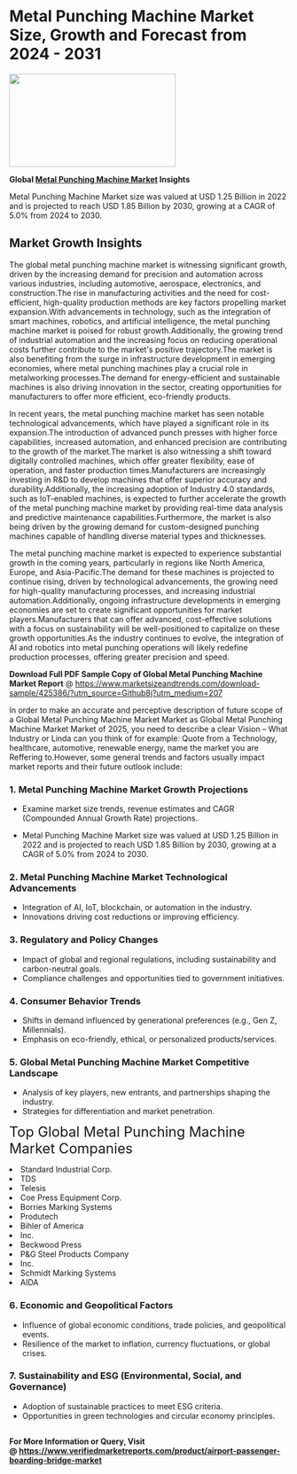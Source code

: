 <H1>Metal Punching Machine Market Size, Growth and Forecast from 2024 - 2031</H1><img class="aligncenter size-medium wp-image-584254" src="https://thirdeyenews.in/wp-content/uploads/2024/09/Global-Market-Research-300x168.jpeg" alt="" width="300" height="168" /><p><strong>Global&nbsp;<a href="https://www.marketsizeandtrends.com/download-sample/425386/?utm_source=Github8j?utm_medium=207">Metal Punching Machine Market</a> Insights</strong></p><p>Metal Punching Machine Market size was valued at USD 1.25 Billion in 2022 and is projected to reach USD 1.85 Billion by 2030, growing at a CAGR of 5.0% from 2024 to 2030.</p><p><h2>Market Growth Insights</h2> <p>The global metal punching machine market is witnessing significant growth, driven by the increasing demand for precision and automation across various industries, including automotive, aerospace, electronics, and construction.The rise in manufacturing activities and the need for cost-efficient, high-quality production methods are key factors propelling market expansion.With advancements in technology, such as the integration of smart machines, robotics, and artificial intelligence, the metal punching machine market is poised for robust growth.Additionally, the growing trend of industrial automation and the increasing focus on reducing operational costs further contribute to the market's positive trajectory.The market is also benefiting from the surge in infrastructure development in emerging economies, where metal punching machines play a crucial role in metalworking processes.The demand for energy-efficient and sustainable machines is also driving innovation in the sector, creating opportunities for manufacturers to offer more efficient, eco-friendly products.</p> <p>In recent years, the metal punching machine market has seen notable technological advancements, which have played a significant role in its expansion.The introduction of advanced punch presses with higher force capabilities, increased automation, and enhanced precision are contributing to the growth of the market.The market is also witnessing a shift toward digitally controlled machines, which offer greater flexibility, ease of operation, and faster production times.Manufacturers are increasingly investing in R&D to develop machines that offer superior accuracy and durability.Additionally, the increasing adoption of Industry 4.0 standards, such as IoT-enabled machines, is expected to further accelerate the growth of the metal punching machine market by providing real-time data analysis and predictive maintenance capabilities.Furthermore, the market is also being driven by the growing demand for custom-designed punching machines capable of handling diverse material types and thicknesses.</p> <p>The metal punching machine market is expected to experience substantial growth in the coming years, particularly in regions like North America, Europe, and Asia-Pacific.The demand for these machines is projected to continue rising, driven by technological advancements, the growing need for high-quality manufacturing processes, and increasing industrial automation.Additionally, ongoing infrastructure developments in emerging economies are set to create significant opportunities for market players.Manufacturers that can offer advanced, cost-effective solutions with a focus on sustainability will be well-positioned to capitalize on these growth opportunities.As the industry continues to evolve, the integration of AI and robotics into metal punching operations will likely redefine production processes, offering greater precision and speed.</p> <p><span class=""><strong>Download Full PDF Sample Copy of Global Metal Punching Machine Market Report</strong> @ <a href="https://www.marketsizeandtrends.com/download-sample/425386/?utm_source=Github8j?utm_medium=207" target="_blank">https://www.marketsizeandtrends.com/download-sample/425386/?utm_source=Github8j?utm_medium=207</a></span></p><p>In order to make an accurate and perceptive description of future scope of a Global&nbsp;Metal Punching Machine Market Market as Global&nbsp;Metal Punching Machine Market Market of 2025, you need to describe a clear Vision &ndash; What Industry or Linda can you think of for example: Quote from a Technology, healthcare, automotive, renewable energy, name the market you are Reffering to.However, some general trends and factors usually impact market reports and their future outlook include:</p><h3>1.&nbsp;<strong>Metal Punching Machine Market Growth Projections</strong></h3><ul><li>Examine market size trends, revenue estimates and CAGR (Compounded Annual Growth Rate) projections.</li><li><p>Metal Punching Machine Market size was valued at USD 1.25 Billion in 2022 and is projected to reach USD 1.85 Billion by 2030, growing at a CAGR of 5.0% from 2024 to 2030.</p></li></ul><h3>2.&nbsp;<strong>Metal Punching Machine Market Technological Advancements</strong></h3><ul><li>Integration of AI, IoT, blockchain, or automation in the industry.</li><li>Innovations driving cost reductions or improving efficiency.</li></ul><h3>3.&nbsp;<strong>Regulatory and Policy Changes</strong></h3><ul><li>Impact of global and regional regulations, including sustainability and carbon-neutral goals.</li><li>Compliance challenges and opportunities tied to government initiatives.</li></ul><h3>4.&nbsp;<strong>Consumer Behavior Trends</strong></h3><ul><li>Shifts in demand influenced by generational preferences (e.g., Gen Z, Millennials).</li><li>Emphasis on eco-friendly, ethical, or personalized products/services.</li></ul><h3>5.&nbsp;<strong>Global Metal Punching Machine Market Competitive Landscape</strong></h3><ul><li>Analysis of key players, new entrants, and partnerships shaping the industry.</li><li>Strategies for differentiation and market penetration.</li></ul><p data-pm-slice="1 1 []"><span style="color: inherit; font-family: inherit; font-size: 25px;">Top Global Metal Punching Machine Market Companies</span></p><div class="" data-test-id=""><p><li>Standard Industrial Corp.</li><li> TDS</li><li> Telesis</li><li> Coe Press Equipment Corp.</li><li> Borries Marking Systems</li><li> Produtech</li><li> Bihler of America</li><li> Inc.</li><li> Beckwood Press</li><li> P&G Steel Products Company</li><li> Inc.</li><li> Schmidt Marking Systems</li><li> AIDA</li></p></div><h3>6.&nbsp;<strong>Economic and Geopolitical Factors</strong></h3><ul><li>Influence of global economic conditions, trade policies, and geopolitical events.</li><li>Resilience of the market to inflation, currency fluctuations, or global crises.</li></ul><h3>7.&nbsp;<strong>Sustainability and ESG (Environmental, Social, and Governance)</strong></h3><ul><li>Adoption of sustainable practices to meet ESG criteria.</li><li>Opportunities in green technologies and circular economy principles.</li></ul><h2><strong style="font-size: 14px;">For More Information or Query, Visit @&nbsp;</strong><a style="background-color: #ffffff; font-size: 14px;" href="https://www.marketsizeandtrends.com/report/metal-punching-machine-market/" target="_blank">https://www.verifiedmarketreports.com/product/airport-passenger-boarding-bridge-market</a></h2>